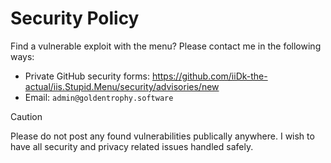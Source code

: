 # Security Policy
Find a vulnerable exploit with the menu? Please contact me in the following ways:
- Private GitHub security forms: https://github.com/iiDk-the-actual/iis.Stupid.Menu/security/advisories/new
- Email: `admin@goldentrophy.software`

> [!CAUTION]
> Please do not post any found vulnerabilities publically anywhere. I wish to have all security and privacy related issues handled safely.